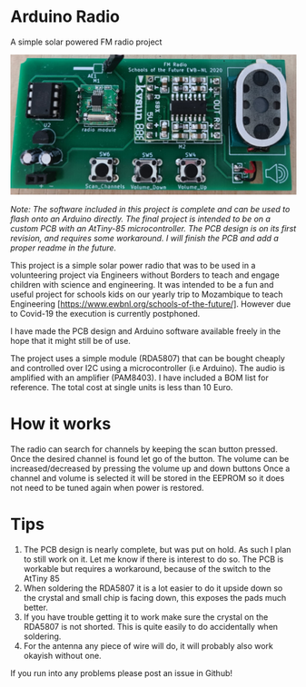 # Arduino Radio
 A simple solar powered FM radio project
 
 ![Image of Radio](https://github.com/Krugaroo/Arduino-Radio/blob/main/pcb/assembled_picture.jpg)
 
 *Note: The software included in this project is complete and can be used to flash onto an Arduino directly. The final project is intended to be on a custom PCB with an AtTiny-85 microcontroller.
 The PCB design is on its first revision, and requires some workaround. I will finish the PCB and add a proper readme in the future.*
 
 This project is a simple solar power radio that was to be used in a volunteering project via Engineers without Borders to teach and engage children with science and engineering.
 It was intended to be a fun and useful project for schools kids on our yearly trip to Mozambique to teach Engineering [https://www.ewbnl.org/schools-of-the-future/]. However due to Covid-19 the execution is currently postphoned.
 
 I have made the PCB design and Arduino software available freely in the hope that it might still be of use.
 
 The project uses a simple module (RDA5807) that can be bought cheaply and controlled over I2C using a microcontroller (i.e Arduino). The audio is amplified with an amplifier (PAM8403). I have included a BOM list for reference.
 The total cost at single units is less than 10 Euro.
 
 # How it works
 The radio can search for channels by keeping the scan button pressed. Once the desired channel is found let go of the button.
 The volume can be increased/decreased by pressing the volume up and down buttons
 Once a channel and volume is selected it will be stored in the EEPROM so it does not need to be tuned again when power is restored.
 

 # Tips
 1. The PCB design is nearly complete, but was put on hold. As such I plan to still work on it. Let me know if there is interest to do so. The PCB is workable but requires a workaround, because of the switch to the AtTiny 85
 2. When soldering the RDA5807 it is a lot easier to do it upside down so the crystal and small chip is facing down, this exposes the pads much better.
 3. If you have trouble getting it to work make sure the crystal on the RDA5807 is not shorted. This is quite easily to do accidentally when soldering.
 4. For the antenna any piece of wire will do, it will probably also work okayish without one.
 
 If you run into any problems please post an issue in Github!
